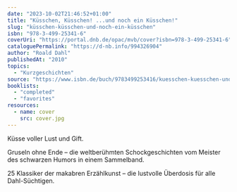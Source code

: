 ```yaml
---
date: "2023-10-02T21:46:52+01:00"
title: "Küsschen, Küsschen! ...und noch ein Küsschen!"
slug: "küsschen-küsschen-und-noch-ein-küsschen"
isbn: "978-3-499-25341-6"
coverUri: "https://portal.dnb.de/opac/mvb/cover?isbn=978-3-499-25341-6"
cataloguePermalink: "https://d-nb.info/994326904"
author: "Roald Dahl"
publishedAt: "2010"
topics:
  - "Kurzgeschichten"
source: "https://www.isbn.de/buch/9783499253416/kuesschen-kuesschen-und-noch-ein-kuesschen"
booklists:
  - "completed"
  - "favorites"
resources:
  - name: cover
    src: cover.jpg
---
```

Küsse voller Lust und Gift.

Gruseln ohne Ende – die weltberühmten Schockgeschichten vom Meister des 
schwarzen Humors in einem Sammelband.

25 Klassiker der makabren Erzählkunst – die lustvolle Überdosis für alle 
Dahl-Süchtigen.